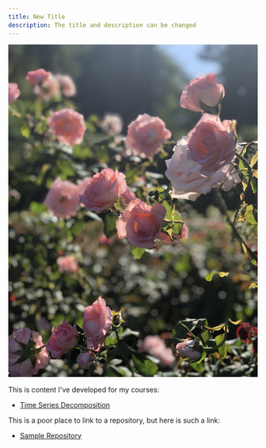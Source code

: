 ```yaml
---
title: New Title
description: The title and description can be changed
---
```


![My Picture](/pics/rosegarden.jpg)

This is content I've developed for my courses:

- [Time Series Decomposition](/timeseries/index.md)

This is a poor place to link to a repository, but here is such a link:
- [Sample Repository](https://github.com/shehergit/sample)
